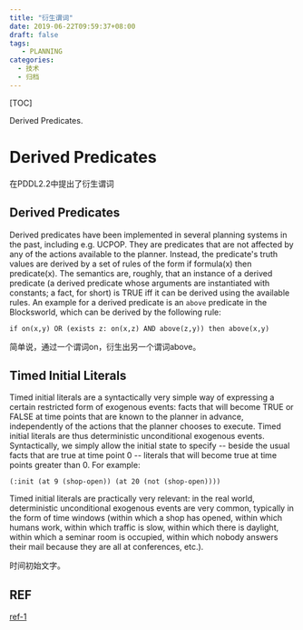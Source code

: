 ```yaml
---
title: "衍生谓词"
date: 2019-06-22T09:59:37+08:00
draft: false
tags: 
   - PLANNING
categories:
  - 技术
  - 归档
---
```


[TOC]

Derived Predicates.

<!--more-->

# Derived Predicates

在PDDL2.2中提出了衍生谓词

## Derived Predicates

Derived predicates have been implemented in several planning systems in the past, including e.g. UCPOP. They are predicates that are not affected by any of the actions available to the planner. Instead, the predicate's truth values are derived by a set of rules of the form if formula(x) then predicate(x). The semantics are, roughly, that an instance of a derived predicate (a derived predicate whose arguments are instantiated with constants; a fact, for short) is TRUE iff it can be derived using the available rules. An example for a derived predicate is an `above` predicate in the Blocksworld, which can be derived by the following rule:

```
if on(x,y) OR (exists z: on(x,z) AND above(z,y)) then above(x,y)
```

简单说，通过一个谓词on，衍生出另一个谓词above。

## Timed Initial Literals

Timed initial literals are a syntactically very simple way of expressing a certain restricted form of exogenous events: facts that will become TRUE or FALSE at time points that are known to the planner in advance, independently of the actions that the planner chooses to execute. Timed initial literals are thus deterministic unconditional exogenous events. Syntactically, we simply allow the initial state to specify -- beside the usual facts that are true at time point 0 -- literals that will become true at time points greater than 0. For example:

```
(:init (at 9 (shop-open)) (at 20 (not (shop-open))))
```

Timed initial literals are practically very relevant: in the real world, deterministic unconditional exogenous events are very common, typically in the form of time windows (within which a shop has opened, within which humans work, within which traffic is slow, within which there is daylight, within which a seminar room is occupied, within which nobody answers their mail because they are all at conferences, etc.).

时间初始文字。

## REF

[ref-1](http://idm-lab.org/wiki/icaps/ipc2004/deterministic/pddl.html)